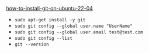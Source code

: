 [how-to-install-git-on-ubuntu-22-04](https://www.digitalocean.com/community/tutorials/how-to-install-git-on-ubuntu-22-04)<br />

* `sudo apt-get install -y git`
* `sudo git config --global user.name "UserName"`
* `sudo git config --global user.email test@test.com`
* `sudo git config --list`
* `git --version`
